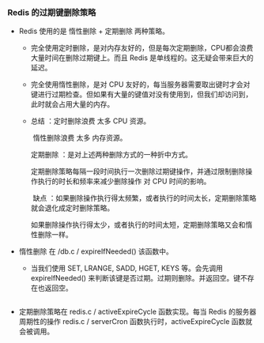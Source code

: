 ### Redis 的过期键删除策略

- Redis 使用的是 惰性删除 + 定期删除 两种策略。

  - 完全使用定时删除，是对内存友好的，但是每次定期删除，CPU都会浪费大量时间在删除过期键上。而且 Redis 是单线程的。这无疑会带来巨大的延迟。

  - 完全使用惰性删除，是对 CPU 友好的，每当服务器需要取出键时才会对键进行过期检查。但如果有大量的键值对没有使用到，但我们却访问到，此时就会占用大量的内存。

  - 总结 ：定时删除浪费 太多 CPU 资源。

    ​			惰性删除浪费 太多 内存资源。

    定期删除 ：是对上述两种删除方式的一种折中方式。

    ​			定期删除策略每隔一段时间执行一次删除过期键操作，并通过限制删除操作执行的时长和频率来减少删除操作 对 CPU 时间的影响。

    ​		缺点 ：如果删除操作执行得太频繁，或者执行的时间太长，定期删除策略就会退化成定时删除策略。

    ​					如果删除操作执行得太少，或者执行的时间太短，定期删除策略又会和惰性删除一样。

- 惰性删除 在 /db.c / expireIfNeeded() 该函数中。

  - 当我们使用 SET, LRANGE, SADD, HGET, KEYS 等。会先调用 expirelfNeeded() 来判断该键是否过期。过期则删除。并返回空。键不存在也返回空。

    ```c
    ```

- 定期删除策略在 redis.c / activeExpireCycle 函数实现。每当 Redis 的服务器周期性的操作 redis.c / serverCron 函数执行时，activeExpireCycle 函数就会被调用。